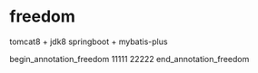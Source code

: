 # freedom

tomcat8 + jdk8
springboot + mybatis-plus

begin_annotation_freedom
11111
22222
end_annotation_freedom
